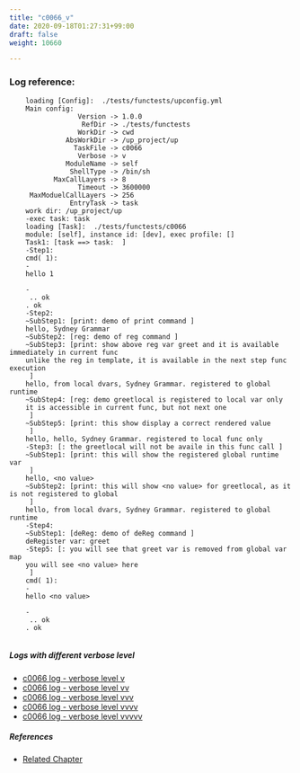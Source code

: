 ```yaml
---
title: "c0066_v"
date: 2020-09-18T01:27:31+99:00
draft: false
weight: 10660

---
```


### Log reference: <no value>

```
    loading [Config]:  ./tests/functests/upconfig.yml
    Main config:
                 Version -> 1.0.0
                  RefDir -> ./tests/functests
                 WorkDir -> cwd
              AbsWorkDir -> /up_project/up
                TaskFile -> c0066
                 Verbose -> v
              ModuleName -> self
               ShellType -> /bin/sh
           MaxCallLayers -> 8
                 Timeout -> 3600000
     MaxModuelCallLayers -> 256
               EntryTask -> task
    work dir: /up_project/up
    -exec task: task
    loading [Task]:  ./tests/functests/c0066
    module: [self], instance id: [dev], exec profile: []
    Task1: [task ==> task:  ]
    -Step1:
    cmd( 1):
    -
    hello 1
    
    -
     .. ok
    . ok
    -Step2:
    ~SubStep1: [print: demo of print command ]
    hello, Sydney Grammar
    ~SubStep2: [reg: demo of reg command ]
    ~SubStep3: [print: show above reg var greet and it is available immediately in current func
    unlike the reg in template, it is available in the next step func execution
     ]
    hello, from local dvars, Sydney Grammar. registered to global runtime
    ~SubStep4: [reg: demo greetlocal is registered to local var only
    it is accessible in current func, but not next one
     ]
    ~SubStep5: [print: this show display a correct rendered value
     ]
    hello, hello, Sydney Grammar. registered to local func only
    -Step3: [: the greetlocal will not be availe in this func call ]
    ~SubStep1: [print: this will show the registered global runtime var
     ]
    hello, <no value>
    ~SubStep2: [print: this will show <no value> for greetlocal, as it is not registered to global
     ]
    hello, from local dvars, Sydney Grammar. registered to global runtime
    -Step4:
    ~SubStep1: [deReg: demo of deReg command ]
    deRegister var: greet
    -Step5: [: you will see that greet var is removed from global var map
    you will see <no value> here
     ]
    cmd( 1):
    -
    hello <no value>
    
    -
     .. ok
    . ok
    
```

##### Logs with different verbose level
* [c0066 log - verbose level v](../../logs/c0066_v)
* [c0066 log - verbose level vv](../../logs/c0066_vv)
* [c0066 log - verbose level vvv](../../logs/c0066_vvv)
* [c0066 log - verbose level vvvv](../../logs/c0066_vvvv)
* [c0066 log - verbose level vvvvv](../../logs/c0066_vvvvv)

##### References
* [Related Chapter](../../cmd-func/c0066)
